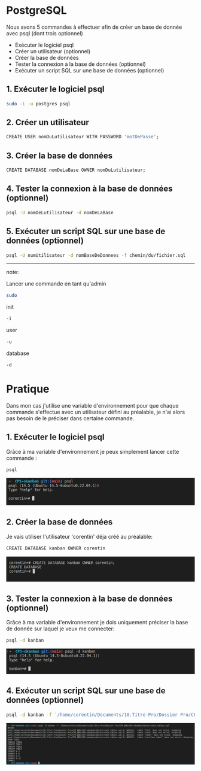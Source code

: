
# PostgreSQL

Nous avons 5 commandes à effectuer afin de créer un base de donnée avec psql (dont trois optionnel)

- Exécuter le logiciel psql
- Créer un utilisateur (optionnel)
- Créer la base de données
- Tester la connexion à la base de données (optionnel)
- Exécuter un script SQL sur une base de données (optionnel)

## 1. Exécuter le logiciel psql

```bash
sudo -i -u postgres psql
```

## 2. Créer un utilisateur

```bash
CREATE USER nomDuLutilisateur WITH PASSWORD 'motDePasse';
```

## 3. Créer la base de données

```bash
CREATE DATABASE nomDeLaBase OWNER nomDuLutilisateur;
```

## 4. Tester la connexion à la base de données (optionnel)

```bash
psql -U nomDeLutilisateur -d nomDeLaBase
```

## 5. Exécuter un script SQL sur une base de données (optionnel)

```bash
psql -U numUtilisateur -d nomBaseDeDonnees -f chemin/du/fichier.sql
```

---

  note:

Lancer une commande en tant qu'admin  

```bash
sudo
```

init

```bash
-i
```

user

```bash
-u
```

database

```bash
-d
```

# Pratique

Dans mon cas j'utilise une variable d'environnement pour que chaque commande s'effectue avec un utilisateur défini au préalable, je n'ai alors pas besoin de le préciser dans certaine commande.  

## 1. Exécuter le logiciel psql

Grâce à ma variable d'environnement je peux simplement lancer cette commande :

```bash
psql
```

![connexion-psql](../CDG/Img/connexion-psql-1.png)

## 2. Créer la base de données

Je vais utiliser l'utilisateur 'corentin' déja créé au préalable:

```bash
CREATE DATABASE kanban OWNER corentin
```

![création base de donnée](../CDG/Img/create-db.png)


## 3. Tester la connexion à la base de données (optionnel)

Grâce à ma variable d'environnement je dois uniquement préciser la base de donnée sur laquel je veux me connecter:

```bash
psql -d kanban
```

![création base de donnée](../CDG/Img/connexion-db.png)

## 4. Exécuter un script SQL sur une base de données (optionnel)

```bash
psql -d kanban -f '/home/corentin/Documents/10.Titre-Pro/Dossier Pro/CP5_BDD/CP5-okanban/data/create_tables.sql'
```

![création base de donnée](../CDG/Img/seeding-db.png)